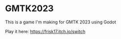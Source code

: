 # GMTK2023
This is a game I'm making for GMTK 2023 using Godot

Play it here: https://frisk17.itch.io/switch
